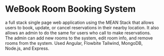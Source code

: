 # WeBook Room Booking System 

a full stack single page web application using the MEAN Stack that allows users to book, update, or cancel reservations in their nearby location. It also allows an admin to do the same for users who call to make reservations. The admin can add new rooms to the system, edit room info, and remove rooms from the system. Used Angular, Flowbite Tailwind, MongoDB, Node.js, and Express.
